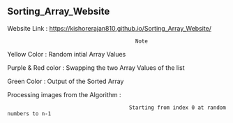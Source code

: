 ## Sorting_Array_Website

Website Link : https://kishorerajan810.github.io/Sorting_Array_Website/

                                             Note 

   Yellow Color : Random intial Array Values
   
   Purple & Red color : Swapping the two Array Values of the list
   
   Green Color : Output of the Sorted Array

Processing images from the Algorithm :

                                           Starting from index 0 at random numbers to n-1



 
